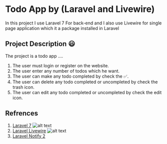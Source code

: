 # Todo App by (Laravel and Livewire)
In this project I use Laravel 7 For back-end and I also use Livewire for single page application which it a package installed in Laravel

## Project Description :smiley:
The project is a todo app ....
1. The user must login or register on the website.
2. The user enter any number of todos which he want.
3. The user can make any todo completed by check the :white_check_mark:.
4. The user can delete any todo completed or uncompleted by check the trash icon.
5. The user can edit any todo completed or uncompleted by check the edit icon. 

## Refrences
1. [Laravel 7](https://laravel.com/docs/7.x) ![alt text](https://miro.medium.com/max/934/1*cPt2YI-5YxhfL3_Uhw0txA.png "Laravel")
2. [Laravel Livewire](https://laravel-livewire.com/) ![alt text](https://blog.toothpickapp.com/content/images/2021/05/laravel-livewire.png "Laravel Livewire")
3. [Laravel Notify 2 ](https://github.com/mckenziearts/laravel-notify)

